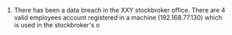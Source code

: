 1. There has been a data breach in the XXY stockbroker office. There are 4 valid employees account registered in a machine (192.168.77.130) which is used in the stockbroker's o